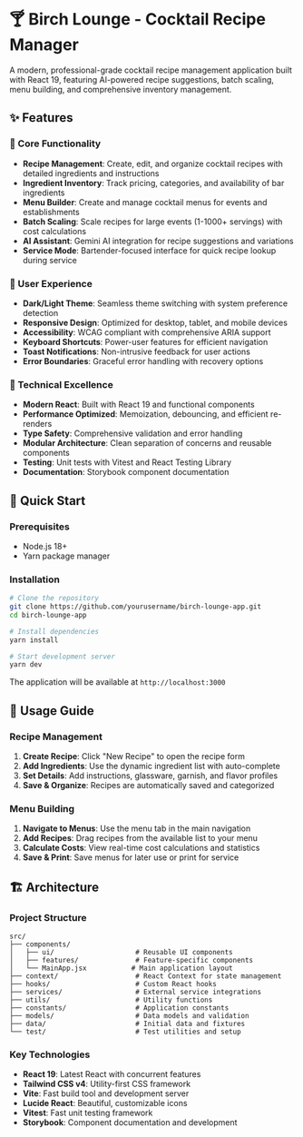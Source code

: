 # 🍸 Birch Lounge - Cocktail Recipe Manager

A modern, professional-grade cocktail recipe management application built with React 19, featuring AI-powered recipe suggestions, batch scaling, menu building, and comprehensive inventory management.

## ✨ Features

### 🎯 Core Functionality
- **Recipe Management**: Create, edit, and organize cocktail recipes with detailed ingredients and instructions
- **Ingredient Inventory**: Track pricing, categories, and availability of bar ingredients
- **Menu Builder**: Create and manage cocktail menus for events and establishments
- **Batch Scaling**: Scale recipes for large events (1-1000+ servings) with cost calculations
- **AI Assistant**: Gemini AI integration for recipe suggestions and variations
- **Service Mode**: Bartender-focused interface for quick recipe lookup during service

### 🎨 User Experience
- **Dark/Light Theme**: Seamless theme switching with system preference detection
- **Responsive Design**: Optimized for desktop, tablet, and mobile devices
- **Accessibility**: WCAG compliant with comprehensive ARIA support
- **Keyboard Shortcuts**: Power-user features for efficient navigation
- **Toast Notifications**: Non-intrusive feedback for user actions
- **Error Boundaries**: Graceful error handling with recovery options

### 🔧 Technical Excellence
- **Modern React**: Built with React 19 and functional components
- **Performance Optimized**: Memoization, debouncing, and efficient re-renders
- **Type Safety**: Comprehensive validation and error handling
- **Modular Architecture**: Clean separation of concerns and reusable components
- **Testing**: Unit tests with Vitest and React Testing Library
- **Documentation**: Storybook component documentation

## 🚀 Quick Start

### Prerequisites
- Node.js 18+
- Yarn package manager

### Installation

```bash
# Clone the repository
git clone https://github.com/yourusername/birch-lounge-app.git
cd birch-lounge-app

# Install dependencies
yarn install

# Start development server
yarn dev
```

The application will be available at `http://localhost:3000`

## 📖 Usage Guide

### Recipe Management
1. **Create Recipe**: Click "New Recipe" to open the recipe form
2. **Add Ingredients**: Use the dynamic ingredient list with auto-complete
3. **Set Details**: Add instructions, glassware, garnish, and flavor profiles
4. **Save & Organize**: Recipes are automatically saved and categorized

### Menu Building
1. **Navigate to Menus**: Use the menu tab in the main navigation
2. **Add Recipes**: Drag recipes from the available list to your menu
3. **Calculate Costs**: View real-time cost calculations and statistics
4. **Save & Print**: Save menus for later use or print for service

## 🏗️ Architecture

### Project Structure
```
src/
├── components/
│   ├── ui/                    # Reusable UI components
│   ├── features/              # Feature-specific components
│   └── MainApp.jsx           # Main application layout
├── context/                   # React Context for state management
├── hooks/                     # Custom React hooks
├── services/                  # External service integrations
├── utils/                     # Utility functions
├── constants/                 # Application constants
├── models/                    # Data models and validation
├── data/                      # Initial data and fixtures
└── test/                      # Test utilities and setup
```

### Key Technologies
- **React 19**: Latest React with concurrent features
- **Tailwind CSS v4**: Utility-first CSS framework
- **Vite**: Fast build tool and development server
- **Lucide React**: Beautiful, customizable icons
- **Vitest**: Fast unit testing framework
- **Storybook**: Component documentation and development
